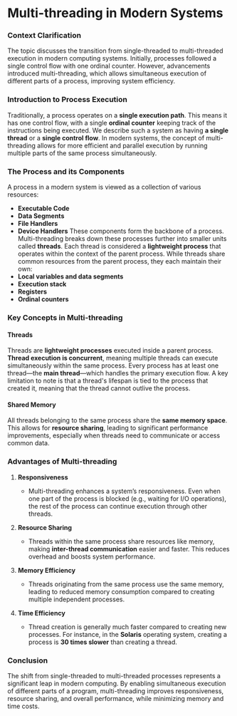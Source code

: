 # Multi-threading in Modern Systems

### Context Clarification
The topic discusses the transition from single-threaded to multi-threaded execution in modern computing systems. Initially, processes followed a single control flow with one ordinal counter. However, advancements introduced multi-threading, which allows simultaneous execution of different parts of a process, improving system efficiency.

### Introduction to Process Execution
Traditionally, a process operates on a **single execution path**. This means it has one control flow, with a single **ordinal counter** keeping track of the instructions being executed. We describe such a system as having **a single thread** or a **single control flow**. In modern systems, the concept of multi-threading allows for more efficient and parallel execution by running multiple parts of the same process simultaneously.

### The Process and its Components
A process in a modern system is viewed as a collection of various resources:
- **Executable Code**
- **Data Segments**
- **File Handlers**
- **Device Handlers**
These components form the backbone of a process. Multi-threading breaks down these processes further into smaller units called **threads**. Each thread is considered a **lightweight process** that operates within the context of the parent process. While threads share common resources from the parent process, they each maintain their own:
- **Local variables and data segments**
- **Execution stack**
- **Registers**
- **Ordinal counters**

### Key Concepts in Multi-threading
#### Threads
Threads are **lightweight processes** executed inside a parent process. **Thread execution is concurrent**, meaning multiple threads can execute simultaneously within the same process. Every process has at least one thread—the **main thread**—which handles the primary execution flow. A key limitation to note is that a thread's lifespan is tied to the process that created it, meaning that the thread cannot outlive the process.

#### Shared Memory
All threads belonging to the same process share the **same memory space**. This allows for **resource sharing**, leading to significant performance improvements, especially when threads need to communicate or access common data.

### Advantages of Multi-threading

1. **Responsiveness**
   - Multi-threading enhances a system’s responsiveness. Even when one part of the process is blocked (e.g., waiting for I/O operations), the rest of the process can continue execution through other threads.

2. **Resource Sharing**
   - Threads within the same process share resources like memory, making **inter-thread communication** easier and faster. This reduces overhead and boosts system performance.

3. **Memory Efficiency**
   - Threads originating from the same process use the same memory, leading to reduced memory consumption compared to creating multiple independent processes.

4. **Time Efficiency**
   - Thread creation is generally much faster compared to creating new processes. For instance, in the **Solaris** operating system, creating a process is **30 times slower** than creating a thread.

### Conclusion
The shift from single-threaded to multi-threaded processes represents a significant leap in modern computing. By enabling simultaneous execution of different parts of a program, multi-threading improves responsiveness, resource sharing, and overall performance, while minimizing memory and time costs.
